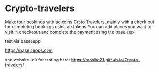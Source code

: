 # Crypto-travelers
Make tour bookings with ae coins
Crpto Travelers, mainly with a check out for completing bookings using ae tokens You can add places you want to visit in checkeout and complete the payment using the base aep

test via baseaepp

https://base.aepps.com

see website link for testing here: https://masika21.github.io/Crypto-travelers/
